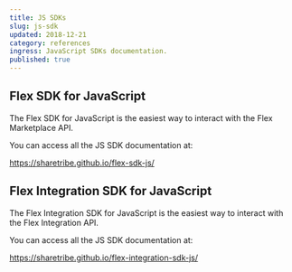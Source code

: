 ```yaml
---
title: JS SDKs
slug: js-sdk
updated: 2018-12-21
category: references
ingress: JavaScript SDKs documentation.
published: true
---
```


## Flex SDK for JavaScript

The Flex SDK for JavaScript is the easiest way to interact with the Flex
Marketplace API.

You can access all the JS SDK documentation at:

https://sharetribe.github.io/flex-sdk-js/

## Flex Integration SDK for JavaScript

The Flex Integration SDK for JavaScript is the easiest way to interact
with the Flex Integration API.

You can access all the JS SDK documentation at:

https://sharetribe.github.io/flex-integration-sdk-js/
